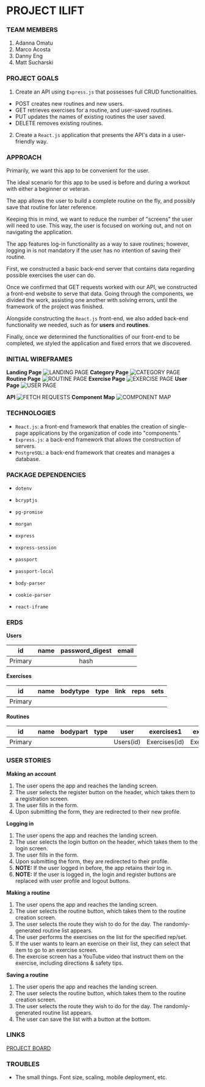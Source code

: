

# PROJECT ILIFT

### TEAM MEMBERS

1. Adanna Omatu
2. Marco Acosta
3. Danny Eng
4. Matt Sucharski

### PROJECT GOALS

1. Create an API using `Express.js` that possesses full CRUD functionalities.
- POST creates new routines and new users.
- GET retrieves exercises for a routine, and user-saved routines.
- PUT updates the names of existing routines the user saved.
- DELETE removes existing routines.
2. Create a `React.js` application that presents the API's data in a user-friendly way.

### APPROACH

Primarily, we want this app to be convenient for the user.

The ideal scenario for this app to be used is before and during a workout with either a beginner or veteran.

The app allows the user to build a complete routine on the fly, and possibly save that routine for later reference.

Keeping this in mind, we want to reduce the number of "screens" the user will need to use. This way, the user is focused on working out, and not on navigating the application.

The app features log-in functionality as a way to save routines; however, logging in is not mandatory if the user has no intention of saving their routine.

First, we constructed a basic back-end server that contains data regarding possible exercises the user can do. 

Once we confirmed that GET requests worked with our API, we constructed a front-end website to serve that data. Going through the components, we divided the work, assisting one another with solving errors, until the framework of the project was finished.

Alongside constructing the `React.js` front-end, we also added back-end functionality we needed, such as for **users** and **routines**.

Finally, once we determined the functionalities of our front-end to be completed, we styled the application and fixed errors that we discovered.

### INITIAL WIREFRAMES

**Landing Page**
![LANDING PAGE](https://i.imgur.com/QS4QbyQ.jpg)
**Category Page**
![CATEGORY PAGE](https://i.imgur.com/F1KS9yn.jpg)
**Routine Page**
![ROUTINE PAGE](https://i.imgur.com/FxTldio.jpg)
**Exercise Page**
![EXERCISE PAGE](https://i.imgur.com/DRBQAlJ.jpg)
**User Page**
![USER PAGE](https://i.imgur.com/LIHVTVA.jpg)

**API**
![FETCH REQUESTS](https://i.imgur.com/elMA4AO.jpg)
**Component Map**
![COMPONENT MAP](https://i.imgur.com/8bjyTye.jpg)

### TECHNOLOGIES

- `React.js`: a front-end framework that enables the creation of single-page applications by the organization of code into "components."
- `Express.js`: a back-end framework that allows the construction of servers.
- `PostgreSQL`: a back-end framework that creates and manages a database.

### PACKAGE DEPENDENCIES

- `dotenv`
- `bcryptjs`
- `pg-promise`
- `morgan`
- `express`
- `express-session`
- `passport`
- `passport-local`
- `body-parser`
- `cookie-parser`

- `react-iframe`

### ERDS

**Users**

|id|name|password_digest|email|
|:-:|:-:|:-:|:-:|
|Primary||hash||

**Exercises**

|id|name|bodytype|type|link|reps|sets|
|:-:|:-:|:-:|:-:|:-:|:-:|:-:|
|Primary|||||||

**Routines**

|id|name|bodypart|type|user|exercises1|exercises2|exercises3|exercises4|
|:-:|:-:|:-:|:-:|:-:|:-:|:-:|:-:|:-:|
|Primary||||Users(id)| Exercises(id) | Exercises(id) | Exercises(id) | Exercises(id) |

### USER STORIES

**Making an account**
1. The user opens the app and reaches the landing screen.
2. The user selects the register button on the header, which takes them to a registration screen.
3. The user fills in the form.
4. Upon submitting the form, they are redirected to their new profile.

**Logging in**
1. The user opens the app and reaches the landing screen.
2. The user selects the login button on the header, which takes them to the login screen.
3. The user fills in the form.
4. Upon submitting the form, they are redirected to their profile.
5. **NOTE:** If the user logged in before, the app retains their log in.
5. **NOTE:** If the user is logged in, the login and register buttons are replaced with user profile and logout buttons.

**Making a routine**
1. The user opens the app and reaches the landing screen.
2. The user selects the routine button, which takes them to the routine creation screen.
3. The user selects the route they wish to do for the day. The randomly-generated routine list appears.
4. The user performs the exercises on the list for the specified rep/set.
5. If the user wants to learn an exercise on their list, they can select that item to go to an exercise screen.
6. The exercise screen has a YouTube video that instruct them on the exercise, including directions & safety tips.

**Saving a routine**
1. The user opens the app and reaches the landing screen.
2. The user selects the routine button, which takes them to the routine creation screen.
3. The user selects the route they wish to do for the day. The randomly-generated routine list appears.
4. The user can save the list with a button at the bottom.

### LINKS

[PROJECT BOARD](https://github.com/adanna21/workout-app/projects/1)

### TROUBLES

- The small things. Font size, scaling, mobile deployment, etc.
